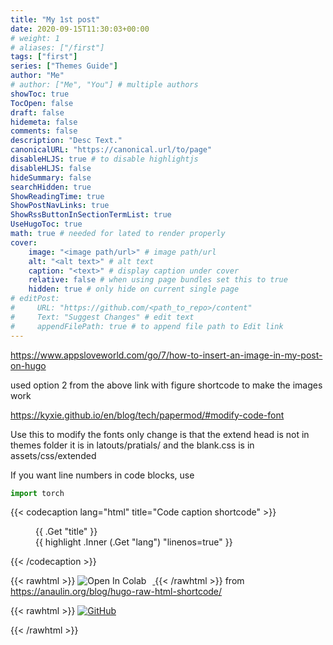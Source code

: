```yaml
---
title: "My 1st post"
date: 2020-09-15T11:30:03+00:00
# weight: 1
# aliases: ["/first"]
tags: ["first"]
series: ["Themes Guide"]
author: "Me"
# author: ["Me", "You"] # multiple authors
showToc: true
TocOpen: false
draft: false
hidemeta: false
comments: false
description: "Desc Text."
canonicalURL: "https://canonical.url/to/page"
disableHLJS: true # to disable highlightjs
disableHLJS: false
hideSummary: false
searchHidden: true
ShowReadingTime: true
ShowPostNavLinks: true
ShowRssButtonInSectionTermList: true
UseHugoToc: true
math: true # needed for lated to render properly
cover:
    image: "<image path/url>" # image path/url
    alt: "<alt text>" # alt text
    caption: "<text>" # display caption under cover
    relative: false # when using page bundles set this to true
    hidden: true # only hide on current single page
# editPost:
#     URL: "https://github.com/<path_to_repo>/content"
#     Text: "Suggest Changes" # edit text
#     appendFilePath: true # to append file path to Edit link
---
```


https://www.appsloveworld.com/go/7/how-to-insert-an-image-in-my-post-on-hugo

used option 2 from the above link with figure shortcode to make the images work


https://kyxie.github.io/en/blog/tech/papermod/#modify-code-font

Use this to modify the fonts only change is that the extend head is not in themes folder it is in latouts/pratials/ and the blank.css is in assets/css/extended 

If you want line numbers in code blocks, use

```python linenos
import torch
```


{{< codecaption lang="html" title="Code caption shortcode" >}}
<figure class="code">
  <figcaption>
    <span>{{ .Get "title" }}</span>
  </figcaption>
  <div class="codewrapper">
    {{ highlight .Inner (.Get "lang") "linenos=true" }}
  </div>
</figure>
{{< /codecaption >}}



{{< rawhtml >}}
<a href="https://colab.research.google.com/github/GoogleCloudPlatform/vertex-ai-samples/blob/main/notebooks/official/model_monitoring/model_monitoring.ipynb" target="_blank">
  <img src="https://colab.research.google.com/assets/colab-badge.svg" alt="Open In Colab" style="display: inline-block; margin-right: 10px;">
</a>
{{< /rawhtml >}}
from https://anaulin.org/blog/hugo-raw-html-shortcode/


{{< rawhtml >}}
<a href="https://github.com" target="_blank">
  <img src="https://img.shields.io/badge/github-%23121011.svg?style=for-the-badge&logo=github&logoColor=white" alt="GitHub">
</a>

{{< /rawhtml >}}